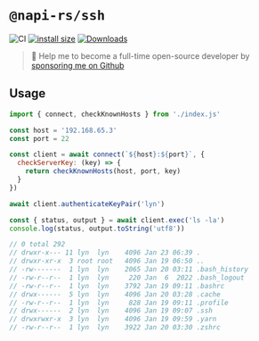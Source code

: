 # `@napi-rs/ssh`

![CI](https://github.com/Brooooooklyn/ssh/workflows/CI/badge.svg)
[![install size](https://packagephobia.com/badge?p=@napi-rs/ssh)](https://packagephobia.com/result?p=@napi-rs/ssh)
[![Downloads](https://img.shields.io/npm/dm/@napi-rs/ssh.svg?sanitize=true)](https://npmcharts.com/compare/@napi-rs/ssh?minimal=true)

> 🚀 Help me to become a full-time open-source developer by [sponsoring me on Github](https://github.com/sponsors/Brooooooklyn)

## Usage

```js
import { connect, checkKnownHosts } from './index.js'

const host = '192.168.65.3'
const port = 22

const client = await connect(`${host}:${port}`, {
  checkServerKey: (key) => {
    return checkKnownHosts(host, port, key)
  }
})

await client.authenticateKeyPair('lyn')

const { status, output } = await client.exec('ls -la')
console.log(status, output.toString('utf8'))

// 0 total 292
// drwxr-x--- 11 lyn  lyn    4096 Jan 23 06:39 .
// drwxr-xr-x  3 root root   4096 Jan 19 06:50 ..
// -rw-------  1 lyn  lyn    2065 Jan 20 03:11 .bash_history
// -rw-r--r--  1 lyn  lyn     220 Jan  6  2022 .bash_logout
// -rw-r--r--  1 lyn  lyn    3792 Jan 19 09:11 .bashrc
// drwx------  5 lyn  lyn    4096 Jan 20 03:28 .cache
// -rw-r--r--  1 lyn  lyn     828 Jan 19 09:11 .profile
// drwx------  2 lyn  lyn    4096 Jan 19 09:07 .ssh
// drwxrwxr-x  3 lyn  lyn    4096 Jan 19 09:59 .yarn
// -rw-r--r--  1 lyn  lyn    3922 Jan 20 03:30 .zshrc
```
